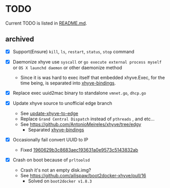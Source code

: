 TODO
===
Current TODO is listed in [README.md](https://github.com/zchee/docker-machine-driver-xhyve/blob/master/README.md#todo).

## archived
- [x] Support(Ensure) `kill`, `ls`, `restart`, `status`, `stop` command

- [x] Daemonize xhyve use `syscall` or `go execute external process myself` or `OS X launchd daemon` or other daemonize method
    - Since it is was hard to exec itself that embedded xhyve.Exec, for the time being, is separated into [xhyve-bindings](https://github.com/zchee/xhyve-bindings/tree/daemonize).

- [x] Replace exec uuid2mac binary to standalone `vmnet.go`, `dhcp.go`

- [x] Update xhyve source to unofficial edge branch
    - See [update-xhyve-to-edge](https://github.com/zchee/docker-machine-driver-xhyve/tree/update-xhyve-to-edge)
    - Replace `Grand Central Dispatch` instead of `pthreads` , and etc...
    - See https://github.com/AntonioMeireles/xhyve/tree/edgy
      - Separated [xhyve-bindings](https://github.com/zchee/xhyve-bindings/tree/daemonize)

- [x] Occasionally fail convert UUID to IP
    - Fixed [1960629b3c8683aec193631a0e9573c5143832ab](https://github.com/zchee/docker-machine-driver-xhyve/commit/1960629b3c8683aec193631a0e9573c5143832ab)

- [x] Crash on boot because of `prltoolsd`
    - Crash it's not an empty disk.img?
    - See https://github.com/ailispaw/boot2docker-xhyve/pull/16
      - Solved on `boot2docker v1.8.3`

